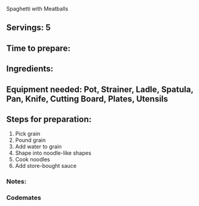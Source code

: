 Spaghetti with Meatballs

## Servings: 5

## Time to prepare: 

## Ingredients:


## Equipment needed: Pot, Strainer, Ladle, Spatula, Pan, Knife, Cutting Board, Plates, Utensils


## Steps for preparation:

1. Pick grain
2. Pound grain
3. Add water to grain
4. Shape into noodle-like shapes
5. Cook noodles
6. Add store-bought sauce

### Notes:



### Codemates #
